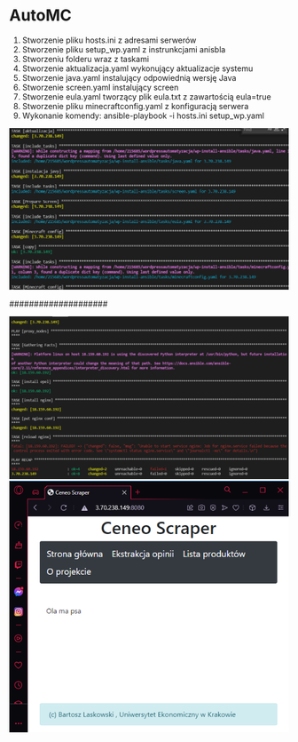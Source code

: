 # AutoMC

1. Stworzenie pliku hosts.ini z adresami serwerów 
2. Stworzenie pliku setup_wp.yaml z instrunkcjami anisbla
3. Stworzeniu folderu wraz z taskami
4. Stworzenie aktualizacja.yaml wykonujący aktualizacje systemu
5. Stworzenie java.yaml instalujący odpowiednią wersję Java
6. Stworzenie screen.yaml instalujący screen
7. Stworzenie eula.yaml tworzący plik eula.txt z zawartością eula=true
8. Stworzenie pliku minecraftconfig.yaml z konfiguracją serwera
9. Wykonanie komendy: ansible-playbook -i hosts.ini setup_wp.yaml

![alt text](run.png "Title")



####################

![alt text](2.png "Title")
![alt text](3.png "Title")
